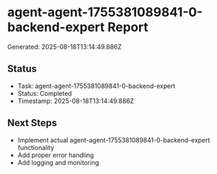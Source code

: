 # agent-agent-1755381089841-0-backend-expert Report

Generated: 2025-08-18T13:14:49.886Z

## Status
- Task: agent-agent-1755381089841-0-backend-expert
- Status: Completed
- Timestamp: 2025-08-18T13:14:49.886Z

## Next Steps
- Implement actual agent-agent-1755381089841-0-backend-expert functionality
- Add proper error handling
- Add logging and monitoring
